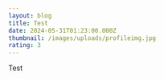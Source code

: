 ```yaml
---
layout: blog
title: Test
date: 2024-05-31T01:23:00.000Z
thumbnail: /images/uploads/profileimg.jpg
rating: 3
---
```

Test
